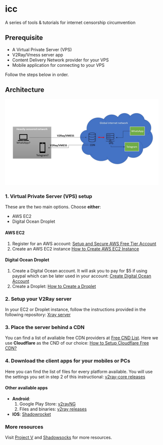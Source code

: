 # icc
A series of tools &amp; tutorials for internet censorship circumvention

## Prerequisite
- A Virtual Private Server (VPS)
- V2Ray/Vmess server app
- Content Delivery Network provider for your VPS
- Mobile application for connecting to your VPS

Follow the steps below in order.

## Architecture
![Arch](https://github.com/pika-pika-chuu/icc/blob/main/arch.jpg?raw=true "arch")


### 1. Virtual Private Server (VPS) setup
These are the two main options. Choose **either**:
- AWS EC2
- Digital Ocean Droplet


#### AWS EC2
1. Register for an AWS account: [Setup and Secure AWS Free Tier Account](https://www.youtube.com/watch?v=FRQ9fE4fd5g)
2. Create an AWS EC2 instance [How to Create AWS EC2 Instance](https://www.youtube.com/watch?v=k_FPNHUh66A)

#### Digital Ocean Droplet
1. Create a Digital Ocean account. It will ask you to pay for $5 if using paypal which can be later used in your account: [Create Digital Ocean Account](https://cloud.digitalocean.com/registrations/new)
2. Create a Droplet: [How to Create a Droplet](https://www.youtube.com/watch?v=kzThZOZj1S4)

### 2. Setup your V2Ray server
In your EC2 or Droplet instance, follow the instructions provided in the following repository: [Xray server](https://github.com/SonyaCore/V2RayGen)

### 3. Place the server behind a CDN
You can find a list of avaliable free CDN providers at [Free CND List](https://geekflare.com/free-cdn-list/). Here we use **Cloudflare** as the CND of our choice: [How to Setup Cloudflare Free CDN?](https://www.youtube.com/watch?v=N7n_HtvwNVA)

### 4. Download the client apps for your mobiles or PCs
Here you can find the list of files for every platform available. You will use the settings you set in step 2 of this instructional: [v2ray-core releases](https://github.com/v2ray/v2ray-core/releases)

#### Other available apps
- **Android**:
  1. Google Play Store: [v2rayNG](https://play.google.com/store/apps/details?id=com.v2ray.ang&hl=en_AU&gl=US)
  2. Files and binaries: [v2ray releases](https://github.com/2dust/v2rayNG/releases)
- **IOS**: [Shadowrocket](https://apps.apple.com/us/app/shadowrocket/id932747118)

### More resources
Visit [Project V](https://www.v2ray.com/en/) and [Shadowsocks](https://github.com/shadowsocks) for more resources.
